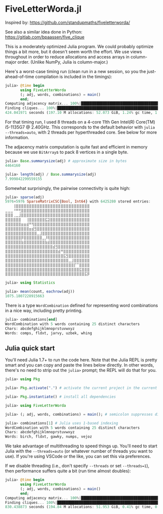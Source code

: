 # FiveLetterWorda.jl

Inspired by: https://github.com/standupmaths/fiveletterworda/

See also a similar idea done in Python: https://gitlab.com/bpaassen/five_clique

This is a moderately optimized Julia program. We could probably optimize things a bit more, but it doesn't seem worth the effort. We use views throughout in order to reduce allocations and access arrays in column-major order.
(Unlike NumPy, Julia is column-major.)

Here's a worst-case timing run (clean run in a new session, so you the just-ahead-of-time compilation is included in the timings):

```julia
julia> @time begin
       using FiveLetterWorda
       (; adj, words, combinations) = main()
       end;
Computing adjacency matrix... 100%|█████████████████████████████████████████████████████████████████████████| Time: 0:00:08
Finding cliques... 100%|██████████████████████████████████████████████████████████████████████| Time: 0:06:49 (68.53 ms/it)
424.041971 seconds (197.10 M allocations: 52.073 GiB, 1.24% gc time, 1.66% compilation time)
```

For that timing run, I used 8 threads on a 4-core 11th Gen Intel(R) Core(TM) i5-1135G7 @ 2.40GHz.
This corresponds to the default behavior with `julia --threads=auto`, with 2 threads per hyperthreaded core. See below for more information.

The adjacency matrix computation is quite fast and efficient in memory because we use `BitArray`s to pack 8 vertices in a single byte.
```julia
julia> Base.summarysize(adj) # approximate size in bytes
4464160

julia> length(adj) / Base.summarysize(adj)
7.999842299559155
```

Somewhat surprisingly, the pairwise connectivity is quite high:
```julia
julia> sparse(adj)
5976×5976 SparseMatrixCSC{Bool, Int64} with 6425280 stored entries:
⠀⠀⠀⢸⣿⣿⣿⣿⣿⣿⣿⣿⣿⣿⣿⣿⣿⣿⣿⣿⣿⣿⣿⣿⣿⣿⣿⣿⣿⣿⣿⣿
⣀⣀⣀⠘⠛⢛⣿⣿⣿⣿⣿⣿⣿⣿⣿⣿⣿⣿⣿⣿⣿⣿⣿⣿⣿⣿⣿⣿⣿⣿⣿⣿
⣿⣿⣿⢀⣀⣸⣿⣿⣿⣿⣿⣿⣿⣿⣿⣿⣿⣿⣿⣿⣿⣿⣿⣿⣿⣿⣿⣿⣿⣿⣿⣿
⣿⣿⣿⣿⣿⣿⠀⠀⢸⣿⣿⣿⣿⣿⣿⣯⣽⣿⣿⣿⣿⣿⣿⣿⣿⣿⣿⣿⣿⣿⣿⣿
⣿⣿⣿⣿⣿⣿⣶⣶⣾⠛⢻⣿⣿⣿⣿⣿⣿⣿⣿⣿⣿⣿⣿⣿⣿⣿⣿⣿⣿⣿⣿⣿
⣿⣿⣿⣿⣿⣿⣿⣿⣿⣶⣾⣻⣿⣿⣿⣿⣿⣿⣿⣿⣿⣿⣿⣿⣿⣿⣿⣿⣿⣿⣿⣿
⣿⣿⣿⣿⣿⣿⣿⣿⣿⣿⣿⣿⣀⣸⣿⣿⣿⣿⣿⣿⣿⣿⣿⣿⣿⣿⣿⣿⣿⣿⣿⣿
⣿⣿⣿⣿⣿⣿⡿⣿⣿⣿⣿⣿⣿⣿⣀⡸⢿⣿⣿⣿⣿⣿⣿⣿⣿⣿⣿⣿⣿⣿⣿⣿
⣿⣿⣿⣿⣿⣿⣷⣿⣿⣿⣿⣿⣿⣿⣿⣷⣾⣿⣿⣿⣿⣿⣿⣿⣿⣿⣿⣿⣿⣿⣿⣿
⣿⣿⣿⣿⣿⣿⣿⣿⣿⣿⣿⣿⣿⣿⣿⣿⣿⣿⣾⣻⣿⣿⣿⣿⣿⣿⣿⣿⣿⣿⣿⣿
⣿⣿⣿⣿⣿⣿⣿⣿⣿⣿⣿⣿⣿⣿⣿⣿⣿⣿⣿⣿⣾⠛⣿⣿⣿⣿⣿⣿⣿⣿⣿⣿
⣿⣿⣿⣿⣿⣿⣿⣿⣿⣿⣿⣿⣿⣿⣿⣿⣿⣿⣿⣿⣿⣿⣯⣻⣿⣿⣿⣿⣿⣿⣿⣿
⣿⣿⣿⣿⣿⣿⣿⣿⣿⣿⣿⣿⣿⣿⣿⣿⣿⣿⣿⣿⣿⣿⣿⣿⣀⣸⣿⣿⣿⣿⣿⣿
⣿⣿⣿⣿⣿⣿⣿⣿⣿⣿⣿⣿⣿⣿⣿⣿⣿⣿⣿⣿⣿⣿⣿⣿⣿⣿⡏⠉⣿⣿⣿⣿
⣿⣿⣿⣿⣿⣿⣿⣿⣿⣿⣿⣿⣿⣿⣿⣿⣿⣿⣿⣿⣿⣿⣿⣿⣿⣿⣿⣿⣯⣿⣿⣿
⣿⣿⣿⣿⣿⣿⣿⣿⣿⣿⣿⣿⣿⣿⣿⣿⣿⣿⣿⣿⣿⣿⣿⣿⣿⣿⣿⣿⣿⣿⣯⡿

julia> using Statistics

julia> mean(count, eachrow(adj))
1075.1807228915663
```

There is a type `WordCombination` defined for representing word combinations in a nice way, including pretty printing.

```julia
julia> combinations[end]
WordCombination with 5 words containing 25 distinct characters
Chars: abcdefghijklmnoprstuvwxyz
Words: comps, fldxt, jarvy, uzbek, whing
```

## Julia quick start

You'll need Julia 1.7+ to run the code here.
Note that the Julia REPL is pretty smart and you can copy and paste the lines below directly.
In other words, there's no need to strip out the `julia>` prompt; the REPL will do that for you.

```julia
julia> using Pkg

julia> Pkg.activate(".") # activate the current project in the current director

julia> Pkg.instantiate() # install all dependencies

julia> using FiveLetterWorda

julia> (; adj, words, combinations) = main(); # semicolon suppresses displaying the return value

julia> combinations[1] # Julia uses 1-based indexing
WordCombination with 5 words containing 25 distinct characters
Chars: abcdefghijklmnoprstuvwxyz
Words: birch, fldxt, gawky, numps, vejoz

```

We take advantage of multithreading to speed things up. You'll need to start Julia with the `--threads=auto` (or whatever number of threads you want to use). If you're using VSCode or the like, you can set this via preferences.

If we disable threading (i.e., don't specify `--threads` or set `--threads=1`), then performance suffers quite a bit (run time almost doubles):

```julia
julia> @time begin
       using FiveLetterWorda
       (; adj, words, combinations) = main()
       end;
Computing adjacency matrix... 100%|█████████████████████████████████████████████████████████████████████████| Time: 0:00:08
Finding cliques... 100%|██████████████████████████████████████████████████████████████████████| Time: 0:13:36 ( 0.14  s/it)
830.438873 seconds (194.84 M allocations: 51.953 GiB, 0.41% gc time, 0.73% compilation time)
```
